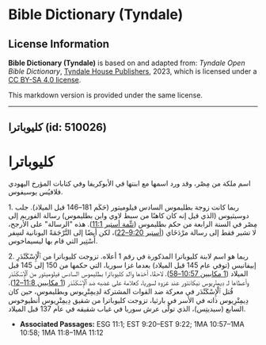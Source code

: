 # Bible Dictionary (Tyndale)

## License Information

**Bible Dictionary (Tyndale)** is based on and adapted from: _Tyndale Open Bible Dictionary_, [Tyndale House Publishers](https://tyndaleopenresources.com/), 2023, which is licensed under a [CC BY-SA 4.0 license](https://creativecommons.org/licenses/by-sa/4.0/legalcode.en).

This markdown version is provided under the same license.



--------------------------------

## كليوباترا (id: 510026)

كليوباترا
=========

اسم ملكة من مِصْر، وقد ورد اسمها مع ابنتها في الأبوكريفا وفي كتابات المؤرخ اليهودي فلافيُس يوسيفوس.

1\. ربما كانت زوجة بطليموس السادس فيلوميتور (حَكَم 181–146 قبل الميلاد). جلب دوسيثيوس (الذي قيل إنه كان كاهنًا من سبط لاوي وابن بطليموس) رسالة الفوريم إلى مِصْر في السنة الرابعة من حكم بطليموس ([تتِّمة أستير 11:1](https://ref.ly/EsthGr11:1)). هذه "الرسالة" على الأرجح، لا تشير فقط إلى رسالة مرْدَخَاي ([أستير 9:20–22](https://ref.ly/Esth9:20-Esth9:22))، لكن أيضًا إلى التَّرْجَمَةً اليونانية لسِفر أَسْتِير التي قام بها ليسيماخوس.

2\. ربما هو اسم لابنة كليوباترا المذكورة في رقم 1 أعلاه. تزوجت كليوباترا من ٱلْإِسْكَنْدَرِ إبيفانيس (توفي عام 145 قبل الميلاد) بعدما غزا سوريا، التي حكمها من 150 إلى 145 قبل الميلاد ([1 مكابيين 10:57–58](https://ref.ly/1Macc10:57-1Macc10:58)). لاحقًا، أخذها والد كليوباترا بطليموس السادس فيلوميتور من ٱلْإِسْكَنْدَر وأعطاها لـ دِيمِتْرِيوس نيكانتور عند غزوه لسوريا، كعلامة على غضبه ضد ٱلْإِسْكَنْدَر ([1 مكابيين 11:8–12](https://ref.ly/1Macc11:8-1Macc11:12)). قُتل ٱلْإِسْكَنْدَر في معركة ضد القوات المشتركة لدِيمِتْرِيوس وبطليموس، حين كان دِيمِتْرِيوس ذاته في الأسر في بارثيا، تزوجت كليوباترا من شقيق دِيمِتْرِيوس أنطيوخوس السابع (سيديتِس)، الذي تولَّى عرش سوريا في غياب شقيقه في عام 137 قبل الميلاد.

* **Associated Passages:** ESG 11:1; EST 9:20–EST 9:22; 1MA 10:57–1MA 10:58; 1MA 11:8–1MA 11:12


